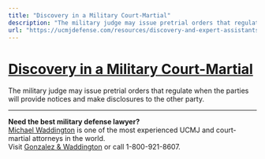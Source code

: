 ```yaml
---
title: "Discovery in a Military Court-Martial"
description: "The military judge may issue pretrial orders that regulate when the parties will provide notices and make disclosures to the other party."
url: "https://ucmjdefense.com/resources/discovery-and-expert-assistants/regulation-of-discovery/discovery.html"
---
```


# [Discovery in a Military Court-Martial](https://ucmjdefense.com/resources/discovery-and-expert-assistants/regulation-of-discovery/discovery.html)

The military judge may issue pretrial orders that regulate when the parties will provide notices and make disclosures to the other party.

---

**Need the best military defense lawyer?**  
[Michael Waddington](https://ucmjdefense.com/attorneys/michael-stewart-waddington-partner.html) is one of the most experienced UCMJ and court-martial attorneys in the world.  
Visit [Gonzalez & Waddington](https://ucmjdefense.com) or call 1-800-921-8607.
